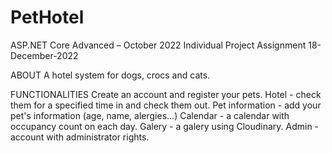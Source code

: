 # PetHotel
ASP.NET Core Advanced – October 2022
Individual Project Assignment
18-December-2022

ABOUT
A hotel system for dogs, crocs and cats.

FUNCTIONALITIES
Create an account and register your pets.
Hotel - check them for a specified time in and check them out.
Pet information - add your pet's information (age, name, alergies...)
Calendar - a calendar with occupancy count on each day.
Galery - a galery using Cloudinary.
Admin - account with administrator rights.
